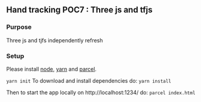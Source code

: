 ## Hand tracking POC7 : Three js and tfjs 

### Purpose
Three js and tjfs independently refresh

### Setup 

Please install [node](https://nodejs.org/en/), [yarn](https://yarnpkg.com/) and [parcel](https://parceljs.org/).

```yarn init```
To download and install dependencies do: ```yarn install```

Then to start the app locally on http://localhost:1234/ do: ```parcel index.html```
